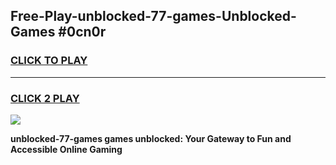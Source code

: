 
## Free-Play-unblocked-77-games-Unblocked-Games #0cn0r
<h3>
<a href="https://news.freeplayer.one?title=unblocked-77-games&ref=8M">CLICK TO PLAY</a></h3>
<hr>

<h3>
<a href="https://news.freeplayer.one?title=unblocked-77-games&ref=8M">CLICK 2 PLAY</a>
  
</h3>

<a href="https://news.freeplayer.one?title=unblocked-77-games&ref=8M"><img src="https://clearcache.store/games.png"></a>


**unblocked-77-games games unblocked: Your Gateway to Fun and Accessible Online Gaming**
